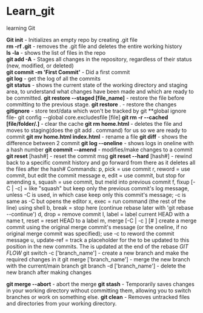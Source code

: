 # Learn_git
learning Git

**Git init** - Initializes an empty repo by creating .git file  
**rm -rf .git** - removes the .git file and deletes the entire working history  
**ls -la** - shows the list of files in the repo  
**git add -A** - Stages all changes in the repository, regardless of their status (new, modified, or deleted)  
**git commit -m 'First Commit'** - Did a first commit  
**git log** - get the log of all the commits  
**git status** - shows the current state of the working directory and staging area, to understand what changes have been made and which are ready to be committed.
**git restore --staged [file_name]** - restore the file before committing to the previous stage.
**git restore** . - restore the changes
**gitignore** - store text/data which won't be tracked by git
**global ignore file- git config --global core.excludesfile [file]
**git rm -r --cached [file/folder/.]** - clear the cache
**git rm home.html** - deletes the file and moves to staging(does the git add . command) for us so we are ready to commit
**git mv home.html index.html** - rename a file
**git diff** - shows the difference between 2 commit
**git log --oneline** - shows logs in oneline with a hash number
**git commit --amend** - modifies/make changes to a commit
**git reset** [hash#] - reset the commit msg
**git reset --hard** [hash#] - rewind back to a specific commit history and go forward from there as it deletes all the files after the hash#
Commands:
 p, pick <commit> = use commit
 r, reword <commit> = use commit, but edit the commit message
 e, edit <commit> = use commit, but stop for amending
 s, squash <commit> = use commit, but meld into previous commit
 f, fixup [-C | -c] <commit> = like "squash" but keep only the previous
                    commit's log message, unless -C is used, in which case
                    keep only this commit's message; -c is same as -C but
                    opens the editor
 x, exec <command> = run command (the rest of the line) using shell
 b, break = stop here (continue rebase later with 'git rebase --continue')
 d, drop <commit> = remove commit
 l, label <label> = label current HEAD with a name
 t, reset <label> = reset HEAD to a label
 m, merge [-C <commit> | -c <commit>] <label> [# <oneline>]
         create a merge commit using the original merge commit's
         message (or the oneline, if no original merge commit was
         specified); use -c <commit> to reword the commit message
 u, update-ref <ref> = track a placeholder for the <ref> to be updated
                       to this position in the new commits. The <ref> is
                       updated at the end of the rebase
*GIT FLOW*
    git switch -c ['branch_name'] - create a new branch and make the required changes in it 
    git merge ['branch_name'] - merge the new branch with the current/main branch
    git branch -d ['branch_name'] - delete the new branch after making changes

**git merge --abort** -  abort the merge
**git stash** - Temporarily saves changes in your working directory without committing them, allowing you to switch branches or work on something else.
**git clean** - Removes untracked files and directories from your working directory.
